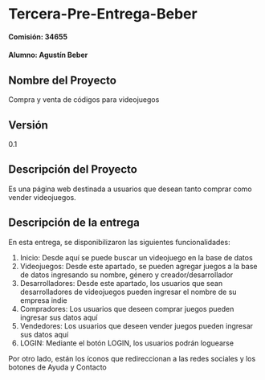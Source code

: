# Tercera-Pre-Entrega-Beber
#### Comisión: 34655
#### Alumno: Agustín Beber

## Nombre del Proyecto
Compra y venta de códigos para videojuegos

## Versión
0.1

## Descripción del Proyecto
Es una página web destinada a usuarios que desean tanto comprar como vender videojuegos.

## Descripción de la entrega
En esta entrega, se disponibilizaron las siguientes funcionalidades:

1. Inicio: Desde aquí se puede buscar un videojuego en la base de datos
2. Videojuegos: Desde este apartado, se pueden agregar juegos a la base de datos ingresando su nombre, género y creador/desarrollador
3. Desarrolladores: Desde este apartado, los usuarios que sean desarrolladores de videojuegos pueden ingresar el nombre de su empresa indie
4. Compradores: Los usuarios que deseen comprar juegos pueden ingresar sus datos aquí
4. Vendedores: Los usuarios que deseen vender juegos pueden ingresar sus datos aquí
5. LOGIN: Mediante el botón LOGIN, los usuarios podrán loguearse

Por otro lado, están los íconos que redireccionan a las redes sociales y los botones de Ayuda y Contacto